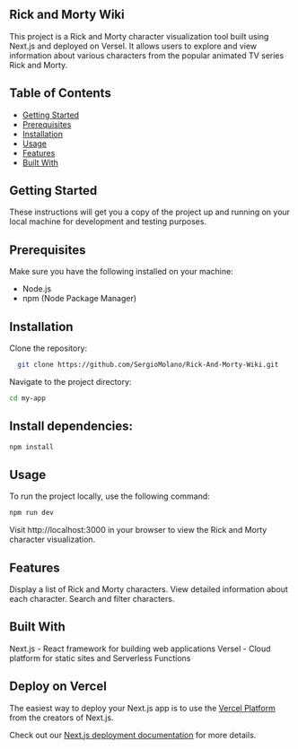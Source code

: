 ## Rick and Morty Wiki
This project is a Rick and Morty character visualization tool built using Next.js and deployed on Versel. It allows users to explore and view information about various characters from the popular animated TV series Rick and Morty.

## Table of Contents
- [Getting Started](#getting-started)
- [Prerequisites](#prerequisites)
- [Installation](#installation)
- [Usage](#usage)
- [Features](#features)
- [Built With](#built-with)

## Getting Started
These instructions will get you a copy of the project up and running on your local machine for development and testing purposes.

## Prerequisites
Make sure you have the following installed on your machine:

- Node.js
- npm (Node Package Manager)

## Installation
Clone the repository:

```bash
  git clone https://github.com/SergioMolano/Rick-And-Morty-Wiki.git
```

Navigate to the project directory:

```bash
cd my-app
```
## Install dependencies:

```bash
npm install
```

## Usage
To run the project locally, use the following command:

```bash
npm run dev
```

Visit http://localhost:3000 in your browser to view the Rick and Morty character visualization.

## Features
Display a list of Rick and Morty characters.
View detailed information about each character.
Search and filter characters.

## Built With
Next.js - React framework for building web applications
Versel - Cloud platform for static sites and Serverless Functions

## Deploy on Vercel

The easiest way to deploy your Next.js app is to use the [Vercel Platform](https://vercel.com/new?utm_medium=default-template&filter=next.js&utm_source=create-next-app&utm_campaign=create-next-app-readme) from the creators of Next.js.

Check out our [Next.js deployment documentation](https://nextjs.org/docs/deployment) for more details.
